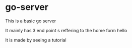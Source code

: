# go-server

This is a basic go server 

It mainly has 3 end point s reffering to the 
home
form 
hello

It is made by seeing a tutorial
